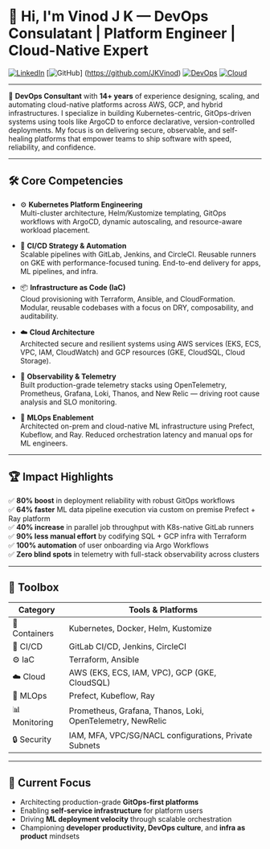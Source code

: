# 👋 Hi, I'm Vinod J K — DevOps Consulatant | Platform Engineer | Cloud-Native Expert

[![LinkedIn](https://img.shields.io/badge/LinkedIn-blue?style=flat&logo=linkedin)](https://www.linkedin.com/in/vinod-j-k-09129b8a/)
[![GitHub](https://img.shields.io/github/followers/yourusername?style=social)] (https://github.com/JKVinod)
[![DevOps](https://img.shields.io/badge/DevOps-Engineer-informational?style=flat&logo=linuxfoundation&logoColor=white&color=blueviolet)]()
[![Cloud](https://img.shields.io/badge/Multi--Cloud-AWS%20%7C%20GCP-informational?style=flat&logo=googlecloud&logoColor=white&color=orange)]()

---

🎯 **DevOps Consultant** with **14+ years** of experience designing, scaling, and automating cloud-native platforms across AWS, GCP, and hybrid infrastructures. I specialize in building Kubernetes-centric, GitOps-driven systems using tools like ArgoCD to enforce declarative, version-controlled deployments. My focus is on delivering secure, observable, and self-healing platforms that empower teams to ship software with speed, reliability, and confidence.

---

## 🛠️ Core Competencies

- ⚙️ **Kubernetes Platform Engineering**  
  Multi-cluster architecture, Helm/Kustomize templating, GitOps workflows with ArgoCD, dynamic autoscaling, and resource-aware workload placement.

- 🚀 **CI/CD Strategy & Automation**  
  Scalable pipelines with GitLab, Jenkins, and CircleCI. Reusable runners on GKE with performance-focused tuning. End-to-end delivery for apps, ML pipelines, and infra.

- 📦 **Infrastructure as Code (IaC)**  
  Cloud provisioning with Terraform, Ansible, and CloudFormation. Modular, reusable codebases with a focus on DRY, composability, and auditability.

- ☁️ **Cloud Architecture**  
  Architected secure and resilient systems using AWS services (EKS, ECS, VPC, IAM, CloudWatch) and GCP resources (GKE, CloudSQL, Cloud Storage).

- 📡 **Observability & Telemetry**  
  Built production-grade telemetry stacks using OpenTelemetry, Prometheus, Grafana, Loki, Thanos, and New Relic — driving root cause analysis and SLO monitoring.

- 🧠 **MLOps Enablement**  
  Architected on-prem and cloud-native ML infrastructure using Prefect, Kubeflow, and Ray. Reduced orchestration latency and manual ops for ML engineers.

---

## 🏆 Impact Highlights

✅ **80% boost** in deployment reliability with robust GitOps workflows  
✅ **64% faster** ML data pipeline execution via custom on premise Prefect + Ray platform  
✅ **40% increase** in parallel job throughput with K8s-native GitLab runners  
✅ **90% less manual effort** by codifying SQL + GCP infra with Terraform  
✅ **100% automation** of user onboarding via Argo Workflows  
✅ **Zero blind spots** in telemetry with full-stack observability across clusters

---

## 🧰 Toolbox

| Category | Tools & Platforms |
|---------|------------------|
| 🧱 Containers | Kubernetes, Docker, Helm, Kustomize |
| 🔁 CI/CD | GitLab CI/CD, Jenkins, CircleCI |
| ⚙️ IaC | Terraform, Ansible |
| ☁️ Cloud | AWS (EKS, ECS, IAM, VPC), GCP (GKE, CloudSQL) |
| 🧠 MLOps | Prefect, Kubeflow, Ray |
| 📊 Monitoring | Prometheus, Grafana, Thanos, Loki, OpenTelemetry, NewRelic |
| 🔒 Security | IAM, MFA, VPC/SG/NACL configurations, Private Subnets |

---

## 📌 Current Focus

- Architecting production-grade **GitOps-first platforms**
- Enabling **self-service infrastructure** for platform users
- Driving **ML deployment velocity** through scalable orchestration
- Championing **developer productivity, DevOps culture**, and **infra as product** mindsets
